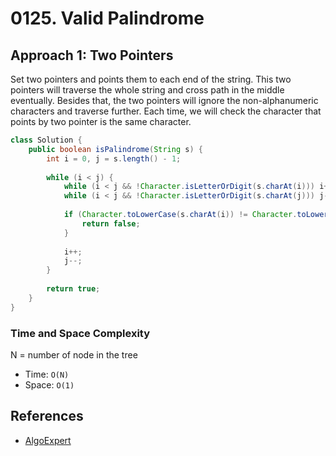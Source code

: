 # 0125. Valid Palindrome

## Approach 1: Two Pointers
Set two pointers and points them to each end of the string. This two pointers will traverse the whole string and cross path in the middle eventually. Besides that, the two pointers will ignore the non-alphanumeric characters and traverse further. Each time, we will check the character that points by two pointer is the same character.

```Java
class Solution {
    public boolean isPalindrome(String s) {
        int i = 0, j = s.length() - 1;
        
        while (i < j) {
            while (i < j && !Character.isLetterOrDigit(s.charAt(i))) i++;
            while (i < j && !Character.isLetterOrDigit(s.charAt(j))) j--;
            
            if (Character.toLowerCase(s.charAt(i)) != Character.toLowerCase(s.charAt(j))) {
                return false;
            }
            
            i++;
            j--;
        }
        
        return true;
    }
}
```

### Time and Space Complexity

N = number of node in the tree
- Time: `O(N)`
- Space: `O(1)`

## References
- [AlgoExpert](https://www.algoexpert.io/questions/Palindrome%20Check)